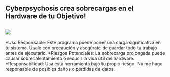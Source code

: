 Cyberpsychosis crea sobrecargas en el Hardware de tu Objetivo!
---------
![](https://github.com/viajatech/Cyberpsychosis-/blob/main/CYBERPSYCHOSIS%20GUI.png)
---------
*Uso Responsable: Este programa puede poner una carga significativa en tu sistema. Úsalo con precaución y asegúrate de guardar todo tu trabajo antes de ejecutarlo.
*Riesgos Potenciales: La sobrecarga prolongada puede causar sobrecalentamiento o reducir la vida útil del hardware.
*Responsabilidad: Usa esta herramienta bajo tu propio riesgo. No me hago responsable de posibles daños o pérdidas de datos.
